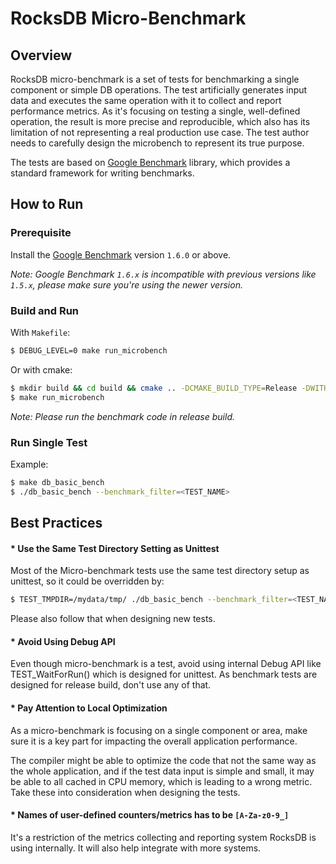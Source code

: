 # RocksDB Micro-Benchmark

## Overview

RocksDB micro-benchmark is a set of tests for benchmarking a single component or simple DB operations. The test artificially generates input data and executes the same operation with it to collect and report performance metrics. As it's focusing on testing a single, well-defined operation, the result is more precise and reproducible, which also has its limitation of not representing a real production use case. The test author needs to carefully design the microbench to represent its true purpose.

The tests are based on [Google Benchmark](https://github.com/google/benchmark) library, which provides a standard framework for writing benchmarks.

## How to Run
### Prerequisite
Install the [Google Benchmark](https://github.com/google/benchmark) version `1.6.0` or above.

*Note: Google Benchmark `1.6.x` is incompatible with previous versions like `1.5.x`, please make sure you're using the newer version.* 

### Build and Run
With `Makefile`:
```bash
$ DEBUG_LEVEL=0 make run_microbench
```
Or with cmake:
```bash
$ mkdir build && cd build && cmake .. -DCMAKE_BUILD_TYPE=Release -DWITH_BENCHMARK
$ make run_microbench
```

*Note: Please run the benchmark code in release build.*
### Run Single Test
Example:
```bash
$ make db_basic_bench
$ ./db_basic_bench --benchmark_filter=<TEST_NAME>
```

## Best Practices
#### * Use the Same Test Directory Setting as Unittest
Most of the Micro-benchmark tests use the same test directory setup as unittest, so it could be overridden by:
```bash
$ TEST_TMPDIR=/mydata/tmp/ ./db_basic_bench --benchmark_filter=<TEST_NAME>
```
Please also follow that when designing new tests.

#### * Avoid Using Debug API
Even though micro-benchmark is a test, avoid using internal Debug API like TEST_WaitForRun() which is designed for unittest. As benchmark tests are designed for release build, don't use any of that.

#### * Pay Attention to Local Optimization
As a micro-benchmark is focusing on a single component or area, make sure it is a key part for impacting the overall application performance.

The compiler might be able to optimize the code that not the same way as the whole application, and if the test data input is simple and small, it may be able to all cached in CPU memory, which is leading to a wrong metric. Take these into consideration when designing the tests.

#### * Names of user-defined counters/metrics has to be `[A-Za-z0-9_]`
It's a restriction of the metrics collecting and reporting system RocksDB is using internally. It will also help integrate with more systems.